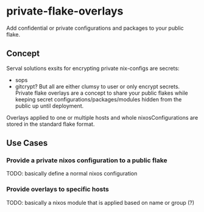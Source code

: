# private-flake-overlays
Add confidential or private configurations and packages to your public flake.

## Concept
Serval solutions exsits for encrypting private nix-configs are secrets:
- sops
- gitcrypt?
But all are either clumsy to user or only encrypt secrets.
Private flake overlays are a concept to share your public flakes while keeping secret configurations/packages/modules hidden from the public up until deployment.

Overlays applied to one or multiple hosts and whole nixosConfigurations are stored in the standard flake format.

## Use Cases

### Provide a private nixos configuration to a public flake

TODO: basically define a normal nixos configuration

### Provide overlays to specific hosts

TODO: basically a nixos module that is applied based on name or group (?)
